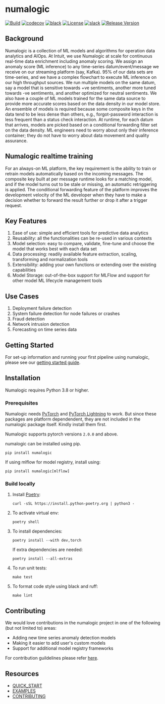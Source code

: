 # numalogic

[![Build](https://github.com/numaproj/numalogic/actions/workflows/ci.yml/badge.svg)](https://github.com/numaproj/numalogic/actions/workflows/ci.yml)
[![codecov](https://codecov.io/gh/numaproj/numalogic/branch/main/graph/badge.svg?token=020HF97A32)](https://codecov.io/gh/numaproj/numalogic)
[![black](https://img.shields.io/badge/code%20style-black-000000.svg)](https://github.com/ambv/black)
[![License](https://img.shields.io/badge/License-Apache%202.0-blue.svg)](LICENSE)
[![slack](https://img.shields.io/badge/slack-numaproj-brightgreen.svg?logo=slack)](https://join.slack.com/t/numaproj/shared_invite/zt-19svuv47m-YKHhsQ~~KK9mBv1E7pNzfg)
[![Release Version](https://img.shields.io/github/v/release/numaproj/numalogic?label=numalogic)](https://github.com/numaproj/numalogic/releases/latest)


## Background
Numalogic is a collection of ML models and algorithms for operation data analytics and AIOps.
At Intuit, we use Numalogic at scale for continuous real-time data enrichment including
anomaly scoring. We assign an anomaly score (ML inference) to any time-series
datum/event/message we receive on our streaming platform (say, Kafka). 95% of our
data sets are time-series, and we have a complex flowchart to execute ML inference on
our high throughput sources. We run multiple models on the same datum, say a model that is
sensitive towards +ve sentiments, another more tuned towards -ve sentiments, and another
optimized for neutral sentiments. We also have a couple of ML models trained for the same
data source to provide more accurate scores based on the data density in our model store.
An ensemble of models is required because some composite keys in the data tend to be less
dense than others, e.g., forgot-password interaction is less frequent than a status check
interaction. At runtime, for each datum that arrives, models are picked based on a conditional
forwarding filter set on the data density. ML engineers need to worry about only their
inference container; they do not have to worry about data movement and quality assurance.

## Numalogic realtime training
For an always-on ML platform, the key requirement is the ability to train or retrain models
automatically based on the incoming messages. The composite key built at per message runtime
looks for a matching model, and if the model turns out to be stale or missing, an automatic
retriggering is applied. The conditional forwarding feature of the platform improves the
development velocity of the ML developer when they have to make a decision whether to forward
the result further or drop it after a trigger request.


## Key Features

1. Ease of use: simple and efficient tools for predictive data analytics
2. Reusability: all the functionalities can be re-used in various contexts
3. Model selection: easy to compare, validate, fine-tune and choose the model that works best with each data set
4. Data processing: readily available feature extraction, scaling, transforming and normalization tools
5. Extensibility: adding your own functions or extending over the existing capabilities
6. Model Storage: out-of-the-box support for MLFlow and support for other model ML lifecycle management tools

## Use Cases
1. Deployment failure detection
2. System failure detection for node failures or crashes
3. Fraud detection
4. Network intrusion detection
5. Forecasting on time series data

## Getting Started

For set-up information and running your first pipeline using numalogic, please see our [getting started guide](./quick-start.md).


## Installation

Numalogic requires Python 3.8 or higher.

### Prerequisites
Numalogic needs [PyTorch](https://pytorch.org/) and
[PyTorch Lightning](https://pytorch-lightning.readthedocs.io/en/stable/) to work.
But since these packages are platform dependendent,
they are not included in the numalogic package itself. Kindly install them first.

Numalogic supports pytorch versions `2.0.0` and above.

numalogic can be installed using pip.
```shell
pip install numalogic
```

If using mlflow for model registry, install using:
```shell
pip install numalogic[mlflow]
```

### Build locally

1. Install [Poetry](https://python-poetry.org/docs/):
    ```
    curl -sSL https://install.python-poetry.org | python3 -
    ```
2. To activate virtual env:
    ```
    poetry shell
    ```
3. To install dependencies:
    ```
    poetry install --with dev,torch
    ```
   If extra dependencies are needed:
    ```
    poetry install --all-extras
    ```
4. To run unit tests:
    ```
    make test
    ```
5. To format code style using black and ruff:
    ```
    make lint
    ```

## Contributing
We would love contributions in the numalogic project in one of the following (but not limited to) areas:

- Adding new time series anomaly detection models
- Making it easier to add user's custom models
- Support for additional model registry frameworks

For contribution guildelines please refer [here](https://github.com/numaproj/numaproj/blob/main/CONTRIBUTING.md).


## Resources
- [QUICK_START](docs/quick-start.md)
- [EXAMPLES](examples)
- [CONTRIBUTING](https://github.com/numaproj/numaproj/blob/main/CONTRIBUTING.md)
